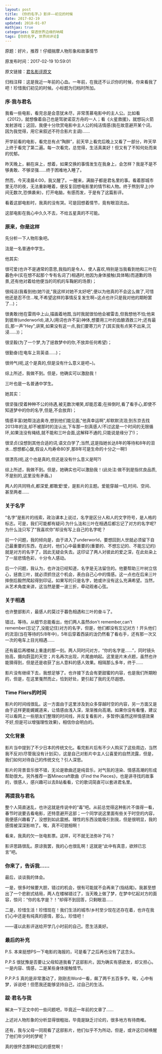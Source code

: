 ```yaml
---
layout: post
title: 《你的名字。》影评——初见的时候
date: 2017-02-19
updated: 2018-01-07
mathjax: true
categories: 穿透世界边缘的呐喊
tags: [你的名字, 世界间评论]
---
```


原题：好片，推荐！仔细揣摩人物形象和故事情节

原发布时间：2017-02-19 10:59:01

原文链接：[君名影评原文](https://movie.douban.com/review/8370081/ "君名影评原文")

<!-- more -->

归档注释：这是我近一年前的心血。一年前，在我还不认识你的时候，你来看我了吧！珍惜我们初见的时候。小标题为归档时所加。


### 序·我与君名

我看一些电影，看完总是会意犹未尽，非常羡慕电影中的主人公。比如看《2012》，就想像着自己也是驾驶诺亚方舟的一人；看《火星救援》，就想玩火箭发射游戏；这回，我便十分欣赏电影中主人公的纯洁情感(我在故意避开某个词，因为我觉得，用它来叙述不符合影片主调)……

开学前看的电影，看完总有点“陶醉”，前天早上看完后晚上又看了一部分，昨天早上终于看完了第二遍。每一次看完，总觉得，生活真美好！但又有了不知何处而来的忧郁。

昨天晚上，躺在床上，想着，如果交换的事情发生在我身上，会怎样？我是不是不够勇敢、不够坚强……终于困难地入睡了。

然而，今天凌晨4:00，我又醒了。一醒来，满脑子都是君名里的事。看着那城市里无尽的夜，无法重新睡着，便反复回想电影里的情节和人物。终于熬到早上(中间无数次,恐惧袭来)，打开电脑，有感而发，于是有了这篇影评。

看着这部电影时，我真的没有哭。可是回想着情节，竟有眼泪流出。

这部电影在我心中久久不去，不给五星真的不可能。

### 原来，你是这样

先分析一下人物形象吧。

泷是一名普通中学生。

他其实:

很可爱(也许不是通常的意思,我指的是令人、使人喜欢,特别是当我看到他和三叶在暮色中(实在想不起那个专有名词了)相遇时,他因为身体接触(具体略)而道歉的场景,还有他对着给他便当的司机的车鞠躬的场景)；

很纯洁(我看到他(她?)说,"我这样对她不太好吧",便以为他真的不会这么做了,可惜他还是忍不住...唉,不希望这样的事情反复发生啊~这点也许只是我对他的期盼罢了...)；

很勇敢(他在雷雨中上山,描画着地图,当时我就很怕他会被雷击,但我想他不怕;他来到彼岸(underworld),进入(用词也许不妥)神体,想要用三叶的齿酿酒救三叶;还有最后,那一声"Hey",讲笑,如果没有这一点,我们要寄刀片了(其实我有点笑不出来,沉浸……))；

很坚毅(为了一个梦,为了拯救梦中的你,不放弃任何希望)；

很勤奋(在电车上背英语……)；

很帅气(呃,这个是真的,但是没有什么意义是吧~)。

综上所述，我做不到。但是，他确实可以激励我！


三叶也是一名普通中学生。

她其实：

很坚强(受着种种不公的待遇,被无数次嘲笑,却能忍着;在摔倒时,看了看手心,即使不知道梦中的你的名字,但是,不会放弃)；

情感丰富(她帮泷追奥寺,想到他们能见面,"他真幸运啊",却默默流泪;到东京去找2013年的泷,却不被那时的泷认出,下车那一刻真感人!不过这是一个时间的无限循环,如果泷没有绳结,就不能和三叶会面,这解释不通的,只能说是缘分了!)；

很坚贞(没想到其他合适的词,语文白学了;当然,这是指她长达8年的等待和8年的泪水...想想都心酸,假设人均寿命80岁,那8年可是生命的十分之一啊!)

很漂亮(呃,这个也是真的,但还是没有什么意义是呵?)

综上所述，我做不到。但是，她确实也可以激励我！(此处注:做不到是指优良品质,不是别的,这里没有矛盾。)


两人的共同特点,都深爱,都敢爱!爱，是影片的主题。爱能穿越一切,时间、空间、甚至两者……


### 关于名字


“名字”是影片的线索，政治课本上说过，名字是区分人和人的文字符号，是人格的标志。可是，我们可能都有疑问:为什么泷和三叶在相遇后都忘记了对方的名字呢?为什么泷只写了“我喜欢你”却没有写上自己的名字呢？

前一个问题，我的倾向是，由于进入了underworld，要想回到人世就必须留下自己最重要的东西，在此时，他们心中最重要的(重要的、不想忘记的、不能忘记的)就是对方的名字了，因此无疑会失去。这印证了两人对彼此的爱之深，在此处染上了一层悲情色彩，十分令人感动。

后一个问题，我认为，也许泷已经知道，名字是无法留住的。他要帮助三叶树立信心，拯救三叶，就必须抓住这个机会，表白自己心中的情感。这一点也在后来三叶摔倒后毅然爬起得到印证。如果写的只是名字，她或许没有这么充满希望。当然，从艺术角度来讲，这当然是要一波三折，牵动观者心弦。


### 关于相遇


也许整部影片，最感人的莫过于暮色相遇和三叶的奋斗了。


错过。等待。从细节总能看出，他们两人虽然don't remember,can't remember(忘记了,没能记住)对方的名字，但是，他们都没有忘记对方！开头他们的流泪(当在等待的5/8年中)，5年后穿着西装的泷仍然看了看右手，还有那一次又一次的电车上目光相遇……


还有最后再楼梯上重逢的那一刻。两人同时问对方，“你的名字是……”，同时镜头抬高，摄向蔚蓝的天空；片名再次出现，片尾曲响起。这里是片末点题，虽然也许能猜得到，但是还是收获了出人意料的感人效果。相隔那么多年，终于……

影片没有继续下去，我想足够了。也许接下去会有更甜蜜的内容，也是我们所期盼的，但是，在这里戛然而止，恰到好处，更引起了我的无尽遐想。


### Time Fliers的时间


影片的时间线很乱。这一方面由于这里涉及到众多穿越时空的内容，另一方面又是由于这样更能娓娓道来，让情感由浅入深，渐渐推向高潮。如果你没有看懂，建议可以看网上一些朋友们整理的时间线，并反复看影片，多暂停(虽然这样情感效果不好,但是可以增强理性效果)，相信你会明白的。


### 文化背景


影片当中提到了不少日本的传统文化。看完影片后有不少人购买了这些周边，当然我不反对(尽管我没有计划买)，这是自己对影片中主人公喜爱的自然流露，但是，我们如何对待自己的传统文化？引人深思。


影片的背景音乐很不错，无论是歌曲还是纯音乐，对气氛的渲染、情感高潮的形成帮助很大。另外推荐一首Minecraft歌曲《Find the Pieces》，也是讲寻找的故事的，很感人，感兴趣可以去B站看看，它的歌词简直可以套进君名里。


### 再提我与君名


整个人简直迷乱，也许这就是传说中的“毒”吧。从前总觉得这种影片不值得一看，春节时说要去看电影，还特意避开这部；一个同学说这里面有些关于时空的内容，我便感兴趣看了，没想到如此震撼。理性的东西没能吸引到我，但是很明显，我的感情被深深影响了。唉，真不可貌相啊！

看来，我真的欠一张电影票。这样，可不就无法弥补了吗？


影评思路很乱。原谅我罢，我的心也很乱啊！这就是“此中有真意，欲辨已忘言”吧。


### 你来了，告诉我……


最后，谈谈我的体会。

一是，很多时候要大胆，错过的机会，很有可能就不会再来了(指结尾)。我甚至想出了一个悲剧式结局，两人在楼梯错过了，当天晚上做了梦，在梦中忆起对方的面容，惊问：“你的名字是？！”却得不到回答，只剩眼泪……

二是，珍惜生活！珍惜现在！我们生活的城市/乡村至少现在还存在着，也许在我们心中还是有纯真的感情，那么，珍惜吧！


——谨以此影评送给开学几小时前的自己。愿生活美好。


### 最后的补充


P.S. 本来挺想PS一下电影的海报的，可是看了之后再也没有了这念头。

P.P.S 很犹豫是否要让父母知道我看了这部影片。因为确实有感欲发，却又担心。一是内容、情感，二是某些身体接触情节。

P.P.P.S 真的是非常激动了，刚刚去Word一看，飙了两千五百多字。唉，心中有梦，诉说吧！但愿我还能够坚持自己，过自己的生活。


### 跋·君名与我

解决一下正文中的一些问题吧，毕竟近一年前的文章了……

上述对人物形象的分析显得很粗拙，毕竟是缺乏讨论的，很多地方有待商榷。

还有，我与父母一同观看了这部影片，他们似乎不为所动，但是，或许这已经唤醒了他们年少时的梦呢？

真的很怀念那种初见的感觉啊！